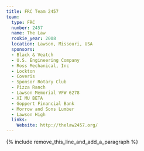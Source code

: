 ```yaml
---
title: FRC Team 2457
team:
  type: FRC
  number: 2457
  name: The Law
  rookie_year: 2008
  location: Lawson, Missouri, USA
  sponsors:
  - Black & Veatch
  - U.S. Engineering Company
  - Ross Mechanical, Inc
  - Lockton
  - Coveris
  - Sponsor Rotary Club
  - Pizza Ranch
  - Lawson Memorial VFW 6278
  - XI MU BETA
  - Goppert Financial Bank
  - Morrow and Sons Lumber
  - Lawson High
  links:
    Website: http://thelaw2457.org/
---
```


{% include remove_this_line_and_add_a_paragraph %}